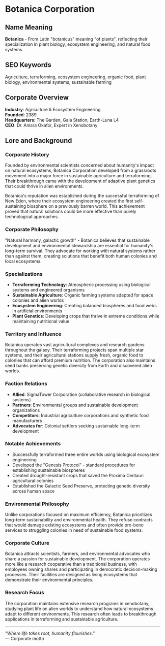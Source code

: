 # Botanica Corporation

## Name Meaning
**Botanica** - From Latin "botanicus" meaning "of plants", reflecting their specialization in plant biology, ecosystem engineering, and natural food systems.

## SEO Keywords
Agriculture, terraforming, ecosystem engineering, organic food, plant biology, environmental systems, sustainable farming

## Corporate Overview
**Industry**: Agriculture & Ecosystem Engineering  
**Founded**: 2389  
**Headquarters**: The Garden, Gaia Station, Earth-Luna L4  
**CEO**: Dr. Amara Okafor, Expert in Xenobotany

## Lore and Background

### Corporate History
Founded by environmental scientists concerned about humanity's impact on natural ecosystems, Botanica Corporation developed from a grassroots movement into a major force in sustainable agriculture and terraforming. Their breakthrough came with the development of adaptive plant genetics that could thrive in alien environments.

Botanica's reputation was established during the successful terraforming of New Eden, where their ecosystem engineering created the first self-sustaining biosphere on a previously barren world. This achievement proved that natural solutions could be more effective than purely technological approaches.

### Corporate Philosophy
"Natural harmony, galactic growth" - Botanica believes that sustainable development and environmental stewardship are essential for humanity's long-term survival. They advocate for working with natural systems rather than against them, creating solutions that benefit both human colonies and local ecosystems.

### Specializations
- **Terraforming Technology**: Atmospheric processing using biological systems and engineered organisms
- **Sustainable Agriculture**: Organic farming systems adapted for space colonies and alien worlds
- **Ecosystem Engineering**: Creating balanced biospheres and food webs in artificial environments
- **Plant Genetics**: Developing crops that thrive in extreme conditions while maintaining nutritional value

### Territory and Influence
Botanica operates vast agricultural complexes and research gardens throughout the galaxy. Their terraforming projects span multiple star systems, and their agricultural stations supply fresh, organic food to colonies that can afford premium nutrition. The corporation also maintains seed banks preserving genetic diversity from Earth and discovered alien worlds.

### Faction Relations
- **Allied**: SigmaTower Corporation (collaborative research in biological systems)
- **Partners**: Environmental groups and sustainable development organizations
- **Competitors**: Industrial agriculture corporations and synthetic food manufacturers
- **Advocates for**: Colonial settlers seeking sustainable long-term development

### Notable Achievements
- Successfully terraformed three entire worlds using biological ecosystem engineering
- Developed the "Genesis Protocol" - standard procedures for establishing sustainable biospheres
- Created drought-resistant crops that saved the Proxima Centauri agricultural colonies
- Established the Galactic Seed Preserve, protecting genetic diversity across human space

### Environmental Philosophy
Unlike corporations focused on maximum efficiency, Botanica prioritizes long-term sustainability and environmental health. They refuse contracts that would damage existing ecosystems and often provide pro-bono services to struggling colonies in need of sustainable food systems.

### Corporate Culture
Botanica attracts scientists, farmers, and environmental advocates who share a passion for sustainable development. The corporation operates more like a research cooperative than a traditional business, with employees owning shares and participating in democratic decision-making processes. Their facilities are designed as living ecosystems that demonstrate their environmental principles.

### Research Focus
The corporation maintains extensive research programs in xenobotany, studying plant life on alien worlds to understand how natural ecosystems adapt to different environments. This research often leads to breakthrough applications in terraforming and sustainable agriculture.

---

*"Where life takes root, humanity flourishes."*  
— Corporate motto